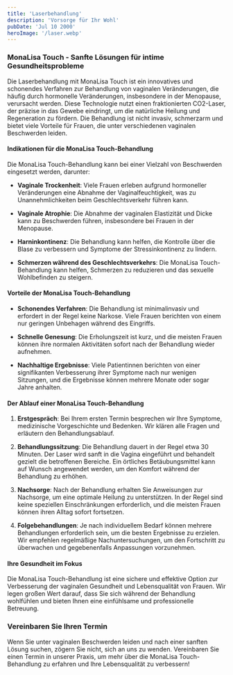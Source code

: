 ```yaml
---
title: 'Laserbehandlung'
description: 'Vorsorge für Ihr Wohl'
pubDate: 'Jul 10 2000'
heroImage: '/laser.webp'
---
```

### MonaLisa Touch - Sanfte Lösungen für intime Gesundheitsprobleme

Die Laserbehandlung mit MonaLisa Touch ist ein innovatives und schonendes Verfahren zur Behandlung von vaginalen Veränderungen, die häufig durch hormonelle Veränderungen, insbesondere in der Menopause, verursacht werden. Diese Technologie nutzt einen fraktionierten CO2-Laser, der präzise in das Gewebe eindringt, um die natürliche Heilung und Regeneration zu fördern. Die Behandlung ist nicht invasiv, schmerzarm und bietet viele Vorteile für Frauen, die unter verschiedenen vaginalen Beschwerden leiden.

#### Indikationen für die MonaLisa Touch-Behandlung

Die MonaLisa Touch-Behandlung kann bei einer Vielzahl von Beschwerden eingesetzt werden, darunter:

- **Vaginale Trockenheit**: Viele Frauen erleben aufgrund hormoneller Veränderungen eine Abnahme der Vaginalfeuchtigkeit, was zu Unannehmlichkeiten beim Geschlechtsverkehr führen kann.

- **Vaginale Atrophie**: Die Abnahme der vaginalen Elastizität und Dicke kann zu Beschwerden führen, insbesondere bei Frauen in der Menopause.

- **Harninkontinenz**: Die Behandlung kann helfen, die Kontrolle über die Blase zu verbessern und Symptome der Stressinkontinenz zu lindern.

- **Schmerzen während des Geschlechtsverkehrs**: Die MonaLisa Touch-Behandlung kann helfen, Schmerzen zu reduzieren und das sexuelle Wohlbefinden zu steigern.

#### Vorteile der MonaLisa Touch-Behandlung

- **Schonendes Verfahren**: Die Behandlung ist minimalinvasiv und erfordert in der Regel keine Narkose. Viele Frauen berichten von einem nur geringen Unbehagen während des Eingriffs.

- **Schnelle Genesung**: Die Erholungszeit ist kurz, und die meisten Frauen können ihre normalen Aktivitäten sofort nach der Behandlung wieder aufnehmen.

- **Nachhaltige Ergebnisse**: Viele Patientinnen berichten von einer signifikanten Verbesserung ihrer Symptome nach nur wenigen Sitzungen, und die Ergebnisse können mehrere Monate oder sogar Jahre anhalten.

#### Der Ablauf einer MonaLisa Touch-Behandlung

1. **Erstgespräch**: Bei Ihrem ersten Termin besprechen wir Ihre Symptome, medizinische Vorgeschichte und Bedenken. Wir klären alle Fragen und erläutern den Behandlungsablauf.

2. **Behandlungssitzung**: Die Behandlung dauert in der Regel etwa 30 Minuten. Der Laser wird sanft in die Vagina eingeführt und behandelt gezielt die betroffenen Bereiche. Ein örtliches Betäubungsmittel kann auf Wunsch angewendet werden, um den Komfort während der Behandlung zu erhöhen.

3. **Nachsorge**: Nach der Behandlung erhalten Sie Anweisungen zur Nachsorge, um eine optimale Heilung zu unterstützen. In der Regel sind keine speziellen Einschränkungen erforderlich, und die meisten Frauen können ihren Alltag sofort fortsetzen.

4. **Folgebehandlungen**: Je nach individuellem Bedarf können mehrere Behandlungen erforderlich sein, um die besten Ergebnisse zu erzielen. Wir empfehlen regelmäßige Nachuntersuchungen, um den Fortschritt zu überwachen und gegebenenfalls Anpassungen vorzunehmen.

#### Ihre Gesundheit im Fokus

Die MonaLisa Touch-Behandlung ist eine sichere und effektive Option zur Verbesserung der vaginalen Gesundheit und Lebensqualität von Frauen. Wir legen großen Wert darauf, dass Sie sich während der Behandlung wohlfühlen und bieten Ihnen eine einfühlsame und professionelle Betreuung.

### Vereinbaren Sie Ihren Termin

Wenn Sie unter vaginalen Beschwerden leiden und nach einer sanften Lösung suchen, zögern Sie nicht, sich an uns zu wenden. Vereinbaren Sie einen Termin in unserer Praxis, um mehr über die MonaLisa Touch-Behandlung zu erfahren und Ihre Lebensqualität zu verbessern!